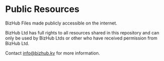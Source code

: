 # Public Resources

BizHub Files made publicly accessible on the internet.

BizHub Ltd has full rights to all resources shared in this repository and can only be used by BizHub Ltds or other who have received permission from BizHub Ltd.

Contact info@bizhub.ky for more information.
